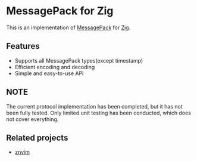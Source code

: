 
# MessagePack for Zig
This is an implementation of [MessagePack](https://msgpack.org/index.html) for [Zig](https://ziglang.org/).

## Features

- Supports all MessagePack types(except timestamp)
- Efficient encoding and decoding
- Simple and easy-to-use API

## NOTE

The current protocol implementation has been completed, but it has not been fully tested.
Only limited unit testing has been conducted, which does not cover everything.

## Related projects

- [znvim](https://github.com/jinzhongjia/znvim)